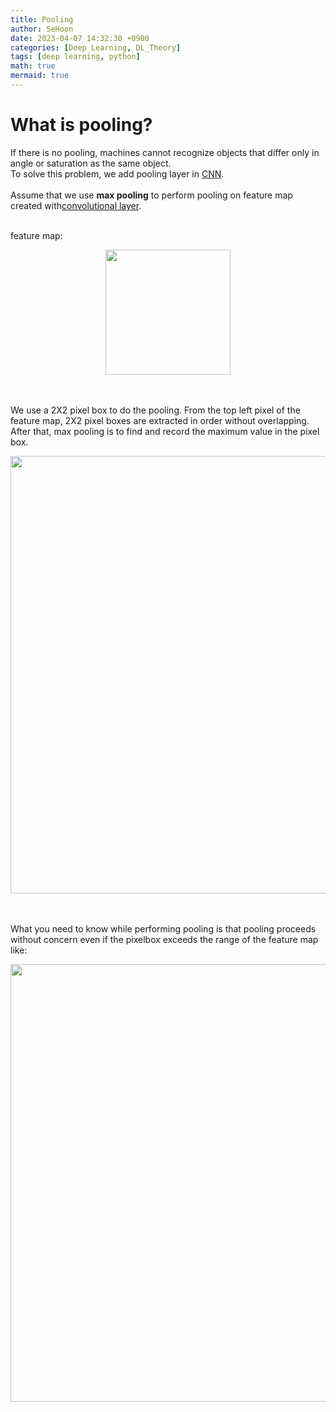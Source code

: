 ```yaml
---
title: Pooling
author: SeHoon
date: 2023-04-07 14:32:30 +0900
categories: [Deep Learning, DL_Theory]
tags: [deep learning, python]
math: true
mermaid: true
---
```


# What is pooling?
If there is no pooling, machines cannot recognize objects that differ only in angle or saturation as the same object.<br>
To solve this problem, we add pooling layer in [CNN](https://csh970605.github.io/posts/CNN/).
<br>
<br>
Assume that we use **max pooling** to perform pooling on feature map created with[convolutional layer](https://csh970605.github.io/posts/Convolution_Operation/).<br>
<br>

feature map:
<center>
<img src="https://user-images.githubusercontent.com/28240052/231751803-60c857ee-9882-4c4b-8495-66584245f3b6.png"width=200>
</center>
<br><br>

We use a 2X2 pixel box to do the pooling. From the top left pixel of the feature map, 2X2 pixel boxes are extracted in order without overlapping.<br>
After that, max pooling is to find and record the maximum value in the pixel box.
<center>
<img src="https://user-images.githubusercontent.com/28240052/231752047-eac867be-2fc8-4e41-ab53-8f28a2606608.png"width=700>
</center>
<br><br>

What you need to know while performing pooling is that pooling proceeds without concern even if the pixelbox exceeds the range of the feature map like:
<center>
<img src="https://user-images.githubusercontent.com/28240052/231752194-67e6f208-83b9-42e9-ad5b-c7d0a9762aff.png"width=700>
</center>